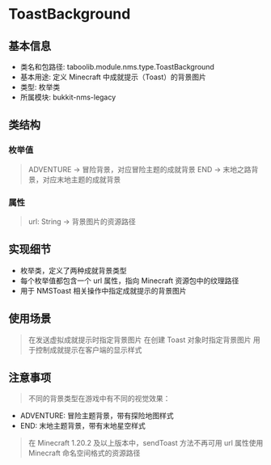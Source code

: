 # ToastBackground

## 基本信息
- 类名和包路径: taboolib.module.nms.type.ToastBackground
- 基本用途: 定义 Minecraft 中成就提示（Toast）的背景图片
- 类型: 枚举类
- 所属模块: bukkit-nms-legacy

## 类结构

### 枚举值
> ADVENTURE -> 冒险背景，对应冒险主题的成就背景
> END -> 末地之路背景，对应末地主题的成就背景

### 属性
> url: String -> 背景图片的资源路径

## 实现细节
- 枚举类，定义了两种成就背景类型
- 每个枚举值都包含一个 url 属性，指向 Minecraft 资源包中的纹理路径
- 用于 NMSToast 相关操作中指定成就提示的背景图片

## 使用场景
> 在发送虚拟成就提示时指定背景图片
> 在创建 Toast 对象时指定背景图片
> 用于控制成就提示在客户端的显示样式

## 注意事项
> 不同的背景类型在游戏中有不同的视觉效果：
  - ADVENTURE: 冒险主题背景，带有探险地图样式
  - END: 末地主题背景，带有末地星空样式
> 在 Minecraft 1.20.2 及以上版本中，sendToast 方法不再可用
> url 属性使用 Minecraft 命名空间格式的资源路径
